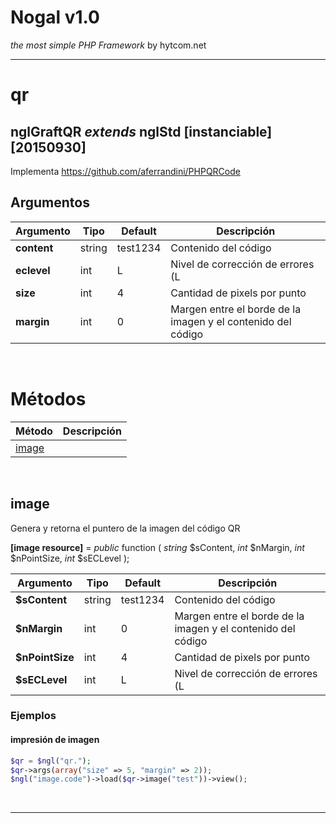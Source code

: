 # Nogal v1.0
*the most simple PHP Framework* by hytcom.net
___
  

# qr
## nglGraftQR *extends* nglStd [instanciable] [20150930]
Implementa https://github.com/aferrandini/PHPQRCode
  
## Argumentos
|Argumento|Tipo|Default|Descripción|
|---|---|---|---|
|**content**|string|test1234|Contenido del código|
|**eclevel**|int|L|Nivel de corrección de errores (L|M|Q|H)|
|**size**|int|4|Cantidad de pixels por punto|
|**margin**|int|0|Margen entre el borde de la imagen y el contenido del código|

  
&nbsp;

# Métodos
|Método|Descripción|
|---|---|
|[image](#image)||

  
&nbsp;


## image
Genera y retorna el puntero de la imagen del código QR  

**[image resource]** =  *public* function ( *string* \$sContent, *int* \$nMargin, *int* \$nPointSize, *int* \$sECLevel );  

|Argumento|Tipo|Default|Descripción|
|---|---|---|---|
|**\$sContent**|string|test1234|Contenido del código|
|**\$nMargin**|int|0|Margen entre el borde de la imagen y el contenido del código|
|**\$nPointSize**|int|4|Cantidad de pixels por punto|
|**\$sECLevel**|int|L|Nivel de corrección de errores (L|M|Q|H)|
### Ejemplos  
#### impresión de imagen  
```php
$qr = $ngl("qr.");
$qr->args(array("size" => 5, "margin" => 2));
$ngl("image.code")->load($qr->image("test"))->view();
```

&nbsp;
___
&nbsp;

